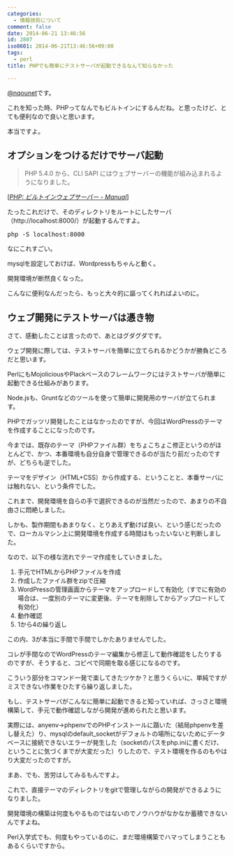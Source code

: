 ```yaml
---
categories:
  - 情報技術について
comment: false
date: 2014-06-21 13:46:56
id: 2807
iso8601: 2014-06-21T13:46:56+09:00
tags:
  - perl
title: PHPでも簡単にテストサーバが起動できるなんて知らなかった

---
```


<p><a href="https://twitter.com/nqounet">@nqounet</a>です。</p>

<p>これを知った時、PHPってなんでもビルトインにするんだね。と思ったけど、とても便利なので良いと思います。</p>

<p>本当ですよ。</p>



<h2>オプションをつけるだけでサーバ起動</h2>

<blockquote cite="http://www.php.net//manual/ja/features.commandline.webserver.php" title="PHP: ビルトインウェブサーバー - Manual" class="blockquote"><p>PHP 5.4.0 から、CLI SAPI にはウェブサーバーの機能が組み込まれるようになりました。

</p></blockquote>

<div class="cite">[<cite><a href="http://www.php.net//manual/ja/features.commandline.webserver.php">PHP: ビルトインウェブサーバー - Manual</a></cite>]</div>

<p>たったこれだけで、そのディレクトリをルートにしたサーバ（http://localhost:8000/）が起動するんですよ。</p>

<pre class="lang:shell">
php -S localhost:8000
</pre>

<p>なにこれすごい。</p>

<p>mysqlを設定しておけば、Wordpressもちゃんと動く。</p>

<p>開発環境が断然良くなった。</p>

<p>こんなに便利なんだったら、もっと大々的に謳ってくれればよいのに。</p>

<h2>ウェブ開発にテストサーバは憑き物</h2>

<p>さて、感動したことは言ったので、あとはグダグダです。</p>

<p>ウェブ開発に際しては、テストサーバを簡単に立てられるかどうかが勝負どころだと思います。</p>

<p>PerlにもMojoliciousやPlackベースのフレームワークにはテストサーバが簡単に起動できる仕組みがあります。</p>

<p>Node.jsも、Gruntなどのツールを使って簡単に開発用のサーバが立てられます。</p>

<p>PHPでガッツリ開発したことはなかったのですが、今回はWordPressのテーマを作成することになったのです。</p>

<p>今までは、既存のテーマ（PHPファイル群）をちょこちょこ修正というのがほとんどで、かつ、本番環境も自分自身で管理できるのが当たり前だったのですが、どちらも逆でした。</p>

<p>テーマをデザイン（HTML+CSS）から作成する、ということと、本番サーバには触れない、という条件でした。</p>

<p>これまで、開発環境を自らの手で選択できるのが当然だったので、あまりの不自由さに悶絶しました。</p>

<p>しかも、製作期間もあまりなく、とりあえず動けば良い、という感じだったので、ローカルマシン上に開発環境を作成する時間はもったいないと判断しました。</p>

<p>なので、以下の様な流れでテーマ作成をしていきました。</p>

<ol>
<li>手元でHTMLからPHPファイルを作成</li>
<li>作成したファイル群をzipで圧縮</li>
<li>WordPressの管理画面からテーマをアップロードして有効化（すでに有効の場合は、一度別のテーマに変更後、テーマを削除してからアップロードして有効化）</li>
<li>動作確認</li>
<li>1から4の繰り返し</li>
</ol>

<p>この内、3が本当に手間で手間でしかたありませんでした。</p>

<p>コレが手間なのでWordPressのテーマ編集から修正して動作確認をしたりするのですが、そうすると、コピペで同期を取る感じになるのです。</p>

<p>こういう部分をコマンド一発で楽してきたツケか？と思うくらいに、単純ですがミスできない作業をひたすら繰り返しました。</p>

<p>もし、テストサーバがこんなに簡単に起動できると知っていれば、さっさと環境構築して、手元で動作確認しながら開発が進められたと思います。</p>

<p>実際には、anyenv→phpenvでのPHPインストールに躓いた（結局phpenvを差し替えた）り、mysqlのdefault_socketがデフォルトの場所にないためにデータベースに接続できないエラーが発生した（socketのパスをphp.iniに書くだけ、ということに気づくまでが大変だった）りしたので、テスト環境を作るのもやはり大変だったのですが。</p>

<p>まあ、でも、苦労はしてみるもんですよ。</p>

<p>これで、直接テーマのディレクトリをgitで管理しながらの開発ができるようになりました。</p>

<p>開発環境の構築は何度もやるものではないのでノウハウがなかなか蓄積できないんですよね。</p>

<p>Perl入学式でも、何度もやっているのに、まだ環境構築でハマってしまうこともあるくらいですから。</p>
    	